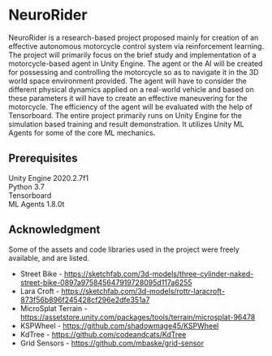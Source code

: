 # NeuroRider

NeuroRider is a research-based project proposed mainly for creation of an effective autonomous motorcycle control system via reinforcement learning. The project will primarily focus on the brief study and implementation of a motorcycle-based agent in Unity Engine. The agent or the AI will be created for possessing and controlling the motorcycle so as to navigate it in the 3D world space environment provided. The agent will have to consider the different physical dynamics applied on a real-world vehicle and based on these parameters it will have to create an effective maneuvering for the motorcycle. The efficiency of the agent will be evaluated with the help of Tensorboard. The entire project primarily runs on Unity Engine for the simulation based training and result demonstration. It utilizes Unity ML Agents for some of the core ML mechanics.

## Prerequisites
Unity Engine 2020.2.7f1 <br />
Python 3.7 <br />
Tensorboard <br />
ML Agents 1.8.0t <br />

## Acknowledgment
Some of the assets and code libraries used in the project were freely available, and are listed.
* Street Bike - https://sketchfab.com/3d-models/three-cylinder-naked-street-bike-0897a975845647919728095d117a6255 <br />
* Lara Croft - https://sketchfab.com/3d-models/rottr-laracroft-873f56b896f245428cf296e2dfe351a7 <br />
* MicroSplat Terrain - https://assetstore.unity.com/packages/tools/terrain/microsplat-96478 <br />
* KSPWheel - https://github.com/shadowmage45/KSPWheel <br />
* KdTree - https://github.com/codeandcats/KdTree <br />
* Grid Sensors - https://github.com/mbaske/grid-sensor <br />
